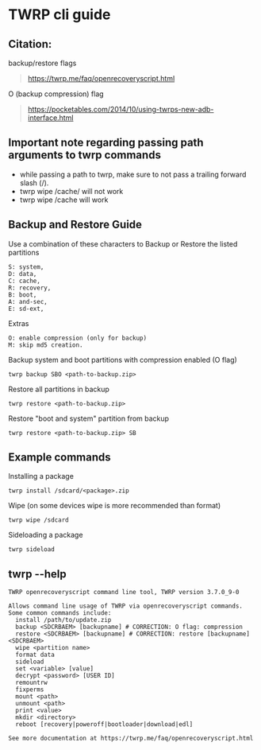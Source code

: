 # TWRP cli guide

## Citation:
backup/restore flags
> https://twrp.me/faq/openrecoveryscript.html

O (backup compression) flag
> https://pocketables.com/2014/10/using-twrps-new-adb-interface.html

## Important note regarding passing path arguments to twrp commands
- while passing a path to twrp, make sure to not pass a trailing forward slash (/).
- twrp wipe /cache/ will not work
- twrp wipe /cache will work

## Backup and Restore Guide
Use a combination of these characters to Backup or Restore the listed partitions

```
S: system,
D: data,
C: cache,
R: recovery,
B: boot,
A: and-sec,
E: sd-ext,
```

Extras

```
O: enable compression (only for backup)
M: skip md5 creation.
```

Backup system and boot partitions with compression enabled (O flag)

```
twrp backup SBO <path-to-backup.zip>
```

Restore all partitions in backup

```
twrp restore <path-to-backup.zip>
```

Restore "boot and system" partition from backup

```
twrp restore <path-to-backup.zip> SB
```

## Example commands
Installing a package

```
twrp install /sdcard/<package>.zip
```

Wipe (on some devices wipe is more recommended than format)

```
twrp wipe /sdcard
```

Sideloading a package

```
twrp sideload
```

## twrp --help
```
TWRP openrecoveryscript command line tool, TWRP version 3.7.0_9-0

Allows command line usage of TWRP via openrecoveryscript commands.
Some common commands include:
  install /path/to/update.zip
  backup <SDCRBAEM> [backupname] # CORRECTION: O flag: compression
  restore <SDCRBAEM> [backupname] # CORRECTION: restore [backupname] <SDCRBAEM>
  wipe <partition name>
  format data
  sideload
  set <variable> [value]
  decrypt <password> [USER ID]
  remountrw
  fixperms
  mount <path>
  unmount <path>
  print <value>
  mkdir <directory>
  reboot [recovery|poweroff|bootloader|download|edl]

See more documentation at https://twrp.me/faq/openrecoveryscript.html
```
